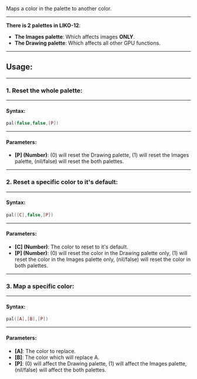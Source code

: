Maps a color in the palette to another color.

---

**There is 2 palettes in LIKO-12**:

* **The Images palette**: Which affects images __ONLY__.
* **The Drawing palette**: Which affects all other GPU functions.

---

## Usage:

---

### 1. Reset the whole palette:

---

#### Syntax:
```Lua
pal(false,false,[P])
```

---

#### Parameters:

* **[P] (Number)**: (0) will reset the Drawing palette, (1) will reset the Images palette, (nil/false) will reset the both palettes.

---

### 2. Reset a specific color to it's default:

---

#### Syntax:
```Lua
pal([C],false,[P])
```

---

#### Parameters:

* **[C] (Number)**: The color to reset to it's default.
* **[P] (Number)**: (0) will reset the color in the Drawing palette only, (1) will reset the color in the Images palette only, (nil/false) will reset the color in both palettes.

---

### 3. Map a specific color:

---

#### Syntax:
```Lua
pal([A],[B],[P])
```

---

#### Parameters:
* **[A]**: The color to replace.
* **[B]**: The color which will replace A.
* **[P]**: (0) will affect the Drawing palette, (1) will affect the Images palette, (nil/false) will affect the both palettes.